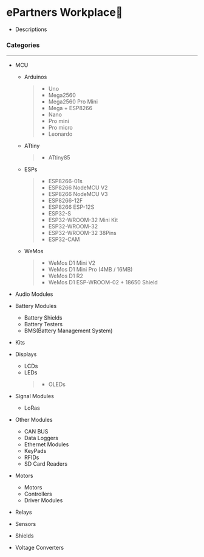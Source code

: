 # ePartners Workplace🕋
- Descriptions

### Categories<hr>
- MCU
    - Arduinos
        >- Uno
        >- Mega2560
        >- Mega2560 Pro Mini
        >- Mega + ESP8266
        >- Nano
        >- Pro mini
        >- Pro micro
        >- Leonardo
    - ATtiny
        >- ATtiny85
    - ESPs
        >- ESP8266-01s
        >- ESP8266 NodeMCU V2
        >- ESP8266 NodeMCU V3
        >- ESP8266-12F
        >- ESP8266 ESP-12S
        >- ESP32-S
        >- ESP32-WROOM-32 Mini Kit
        >- ESP32-WROOM-32
        >- ESP32-WROOM-32 38Pins
        >- ESP32-CAM
    - WeMos
        >- WeMos D1 Mini V2
        >- WeMos D1 Mini Pro (4MB / 16MB)
        >- WeMos D1 R2
        >- WeMos D1 ESP-WROOM-02 + 18650 Shield
- Audio Modules
- Battery Modules
    - Battery Shields
    - Battery Testers
    - BMS(Battery Management System)
- Kits
- Displays
    - LCDs
    - LEDs
        >- OLEDs
- Signal Modules
    - LoRas
    
- Other Modules
    - CAN BUS
    - Data Loggers
    - Ethernet Modules
    - KeyPads
    - RFIDs
    - SD Card Readers
    
- Motors
    - Motors
    - Controllers
    - Driver Modules
- Relays
- Sensors
- Shields
- Voltage Converters

